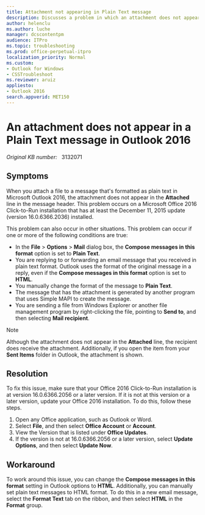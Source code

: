 ```yaml
---
title: Attachment not appearing in Plain Text message
description: Discusses a problem in which an attachment does not appear in the message header in a Plain Text message in Outlook 2016. Provides a workaround.
author: helenclu
ms.author: luche
manager: dcscontentpm
audience: ITPro
ms.topic: troubleshooting
ms.prod: office-perpetual-itpro
localization_priority: Normal
ms.custom: 
- Outlook for Windows
- CSSTroubleshoot
ms.reviewer: aruiz
appliesto:
- Outlook 2016
search.appverid: MET150
---
```

# An attachment does not appear in a Plain Text message in Outlook 2016

_Original KB number:_ &nbsp; 3132071

## Symptoms

When you attach a file to a message that's formatted as plain text in Microsoft Outlook 2016, the attachment does not appear in the **Attached** line in the message header. This problem occurs on a Microsoft Office 2016 Click-to-Run installation that has at least the December 11, 2015 update (version 16.0.6366.2036) installed.

This problem can also occur in other situations. This problem can occur if one or more of the following conditions are true:

- In the **File** > **Options** > **Mail** dialog box, the **Compose messages in this format** option is set to **Plain Text**.
- You are replying to or forwarding an email message that you received in plain text format. Outlook uses the format of the original message in a reply, even if the **Compose messages in this format** option is set to **HTML**.
- You manually change the format of the message to **Plain Text**.
- The message that has the attachment is generated by another program that uses Simple MAPI to create the message.
- You are sending a file from Windows Explorer or another file management program by right-clicking the file, pointing to **Send to**, and then selecting **Mail recipient**.

> [!NOTE]
> Although the attachment does not appear in the **Attached** line, the recipient does receive the attachment. Additionally, if you open the item from your **Sent Items** folder in Outlook, the attachment is shown.

## Resolution

To fix this issue, make sure that your Office 2016 Click-to-Run installation is at version 16.0.6366.2056 or a later version. If it is not at this version or a later version, update your Office 2016 installation. To do this, follow these steps.

1. Open any Office application, such as Outlook or Word.
2. Select **File**, and then select **Office Account** or **Account**.
3. View the Version that is listed under **Office Updates**.
4. If the version is not at 16.0.6366.2056 or a later version, select **Update Options**, and then select **Update Now**.

## Workaround

To work around this issue, you can change the **Compose messages in this format** setting in Outlook options to **HTML**. Additionally, you can manually set plain text messages to HTML format. To do this in a new email message, select the **Format Text** tab on the ribbon, and then select **HTML** in the **Format** group.
